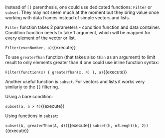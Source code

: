 Instead of `[]` parenthesis, one could use dedicated functions: `Filter` or `subset`. They may not seem much at the moment but they bring value once working with data frames instead of simple vectors and lists.

`Filter` function takes 2 parameters - condition function and data container. Condition function needs to take 1 argument, which will be mapped for every element of the vector or list.

`Filter(evenNumber, a)`{{execute}}

To use `greaterThan` function (that takes also `than` as an argument) to limit result to only elements greater than 4 one could use inline function syntax:

`Filter(function(x) { greaterThan(x, 4) }, a)`{{execute}}

Another useful function is `subset`. For vectors and lists it works very similarly to the `[]` filtering.

Using a bare condition:

`subset(a, a > 4)`{{execute}}

Using functions in `subset`:

`subset(A, greaterThan(A, 4))`{{execute}}
`subset(b, ofLenght(b, 2))`{{execute}}
